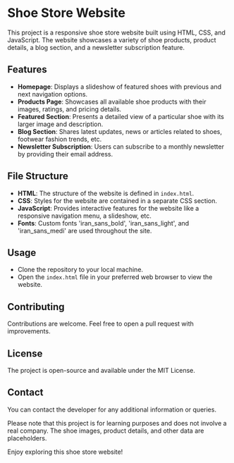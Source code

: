 # Shoe Store Website

This project is a responsive shoe store website built using HTML, CSS, and JavaScript. The website showcases a variety of shoe products, product details, a blog section, and a newsletter subscription feature.

## Features

- **Homepage**: Displays a slideshow of featured shoes with previous and next navigation options.
- **Products Page**: Showcases all available shoe products with their images, ratings, and pricing details.
- **Featured Section**: Presents a detailed view of a particular shoe with its larger image and description.
- **Blog Section**: Shares latest updates, news or articles related to shoes, footwear fashion trends, etc.
- **Newsletter Subscription**: Users can subscribe to a monthly newsletter by providing their email address.

## File Structure

- **HTML**: The structure of the website is defined in `index.html`.
- **CSS**: Styles for the website are contained in a separate CSS section.
- **JavaScript**: Provides interactive features for the website like a responsive navigation menu, a slideshow, etc.
- **Fonts**: Custom fonts 'iran_sans_bold', 'iran_sans_light', and 'iran_sans_medi' are used throughout the site.

## Usage

- Clone the repository to your local machine.
- Open the `index.html` file in your preferred web browser to view the website.

## Contributing

Contributions are welcome. Feel free to open a pull request with improvements.

## License

The project is open-source and available under the MIT License.

## Contact

You can contact the developer for any additional information or queries.

Please note that this project is for learning purposes and does not involve a real company. The shoe images, product details, and other data are placeholders.

Enjoy exploring this shoe store website!
